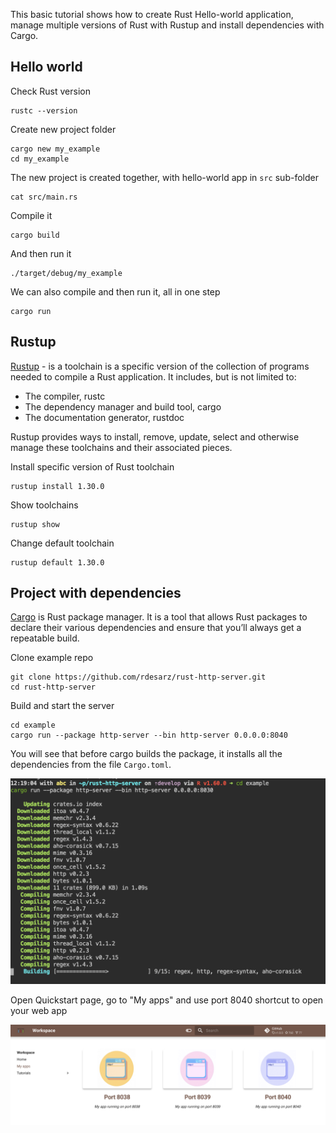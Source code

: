 This basic tutorial shows how to create Rust Hello-world application, manage multiple versions of Rust with Rustup 
and install dependencies with Cargo.

## Hello world

Check Rust version 

```
rustc --version
```

Create new project folder

```
cargo new my_example
cd my_example
```

The new project is created together, with hello-world app in `src` sub-folder

```
cat src/main.rs
```

Compile it

```
cargo build
```

And then run it

```
./target/debug/my_example
```

We can also compile and then run it, all in one step

```
cargo run
```

## Rustup

[Rustup](https://rustup.rs/) - is a toolchain is a specific version of the collection of programs needed to compile a Rust application. 
It includes, but is not limited to:

- The compiler, rustc
- The dependency manager and build tool, cargo
- The documentation generator, rustdoc

Rustup provides ways to install, remove, update, select and otherwise manage these toolchains and their associated pieces.

Install specific version of Rust toolchain

```
rustup install 1.30.0
```

Show toolchains

```
rustup show
```

Change default toolchain

```
rustup default 1.30.0
```


## Project with dependencies

[Cargo](https://doc.rust-lang.org/cargo/) is Rust package manager. It is a tool that allows Rust packages to declare their 
various dependencies and ensure that you’ll always get a repeatable build.  

Clone example repo 

```
git clone https://github.com/rdesarz/rust-http-server.git
cd rust-http-server
```

Build and start the server 

```
cd example
cargo run --package http-server --bin http-server 0.0.0.0:8040
```

You will see that before cargo builds the package, it installs all the dependencies from the file `Cargo.toml`.  

![Workspace collage](img/cargo-deps.png)

Open Quickstart page, go to "My apps" and use port 8040 shortcut to open your web app

![Workspace collage](../base-workspace/img/start-8040.png)


